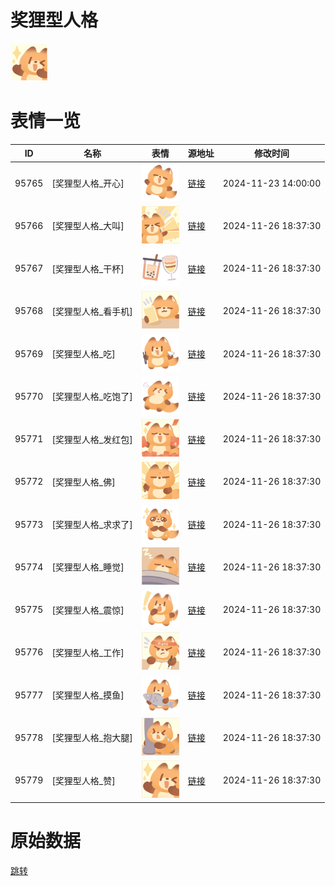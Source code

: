 # 奖狸型人格

<img src="./cover.png" height="60" alt="cover" />

# 表情一览

|ID|名称|表情|源地址|修改时间|
|----|----|----|----|----|
|95765|[奖狸型人格_开心]|<img src="./pic/095765_%5B奖狸型人格_开心%5D.png" height="60" alt="开心"/>|[链接](https://i0.hdslb.com/bfs/garb/c1569fe0fefb9cbc387c3c20f185fe9d89ae4810.png)|2024-11-23 14:00:00|
|95766|[奖狸型人格_大叫]|<img src="./pic/095766_%5B奖狸型人格_大叫%5D.png" height="60" alt="大叫"/>|[链接](https://i0.hdslb.com/bfs/garb/434eb80f27bfe76f3244cde050e2d0257a84064c.png)|2024-11-26 18:37:30|
|95767|[奖狸型人格_干杯]|<img src="./pic/095767_%5B奖狸型人格_干杯%5D.png" height="60" alt="干杯"/>|[链接](https://i0.hdslb.com/bfs/garb/e9d75d2dad1a0df05f97aa4cdd1aa69da08c5c89.png)|2024-11-26 18:37:30|
|95768|[奖狸型人格_看手机]|<img src="./pic/095768_%5B奖狸型人格_看手机%5D.png" height="60" alt="看手机"/>|[链接](https://i0.hdslb.com/bfs/garb/f46a593ba3518d1d0534b1fc0b4da8dbdbbd71c0.png)|2024-11-26 18:37:30|
|95769|[奖狸型人格_吃]|<img src="./pic/095769_%5B奖狸型人格_吃%5D.png" height="60" alt="吃"/>|[链接](https://i0.hdslb.com/bfs/garb/d5c54c2ad593535f1dde8f7476c918eb29752b3d.png)|2024-11-26 18:37:30|
|95770|[奖狸型人格_吃饱了]|<img src="./pic/095770_%5B奖狸型人格_吃饱了%5D.png" height="60" alt="吃饱了"/>|[链接](https://i0.hdslb.com/bfs/garb/c97dc9b922971c9bf0bf5b84346755dce6cedbf4.png)|2024-11-26 18:37:30|
|95771|[奖狸型人格_发红包]|<img src="./pic/095771_%5B奖狸型人格_发红包%5D.png" height="60" alt="发红包"/>|[链接](https://i0.hdslb.com/bfs/garb/cf3e67fb5d94b4cd5aea2d557c7ec7516fef32f6.png)|2024-11-26 18:37:30|
|95772|[奖狸型人格_佛]|<img src="./pic/095772_%5B奖狸型人格_佛%5D.png" height="60" alt="佛"/>|[链接](https://i0.hdslb.com/bfs/garb/92f9f6f0cb051be4ef2262be2cf32bed8e59de57.png)|2024-11-26 18:37:30|
|95773|[奖狸型人格_求求了]|<img src="./pic/095773_%5B奖狸型人格_求求了%5D.png" height="60" alt="求求了"/>|[链接](https://i0.hdslb.com/bfs/garb/e9a300095aa36d9af0c9b95588afa8d7a458bb83.png)|2024-11-26 18:37:30|
|95774|[奖狸型人格_睡觉]|<img src="./pic/095774_%5B奖狸型人格_睡觉%5D.png" height="60" alt="睡觉"/>|[链接](https://i0.hdslb.com/bfs/garb/e46a972a169afdc96d60d390789caae62c4a4aa3.png)|2024-11-26 18:37:30|
|95775|[奖狸型人格_震惊]|<img src="./pic/095775_%5B奖狸型人格_震惊%5D.png" height="60" alt="震惊"/>|[链接](https://i0.hdslb.com/bfs/garb/9a74956421c060877fc13d43025bc22c78cc7427.png)|2024-11-26 18:37:30|
|95776|[奖狸型人格_工作]|<img src="./pic/095776_%5B奖狸型人格_工作%5D.png" height="60" alt="工作"/>|[链接](https://i0.hdslb.com/bfs/garb/932bbddc495a555fc68de107a4a64e5d38580df5.png)|2024-11-26 18:37:30|
|95777|[奖狸型人格_摸鱼]|<img src="./pic/095777_%5B奖狸型人格_摸鱼%5D.png" height="60" alt="摸鱼"/>|[链接](https://i0.hdslb.com/bfs/garb/a480b67661bf290bb699b371e7448b28ce876177.png)|2024-11-26 18:37:30|
|95778|[奖狸型人格_抱大腿]|<img src="./pic/095778_%5B奖狸型人格_抱大腿%5D.png" height="60" alt="抱大腿"/>|[链接](https://i0.hdslb.com/bfs/garb/9957d901ee82713023410fda8439a57dc504c115.png)|2024-11-26 18:37:30|
|95779|[奖狸型人格_赞]|<img src="./pic/095779_%5B奖狸型人格_赞%5D.png" height="60" alt="赞"/>|[链接](https://i0.hdslb.com/bfs/garb/bea906b38e8e03ad9e392020c9c5fd4f8bd9ba1b.png)|2024-11-26 18:37:30|

# 原始数据

[跳转](./raw.json)

